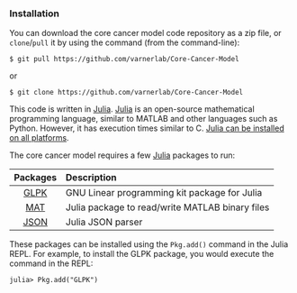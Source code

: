 ### Installation
You can download the core cancer model code repository as a zip file, or `clone`/`pull` it by using the command (from the command-line):

	$ git pull https://github.com/varnerlab/Core-Cancer-Model

or

	$ git clone https://github.com/varnerlab/Core-Cancer-Model

This code is written in [Julia](https://docs.julialang.org/en/stable/).
[Julia](https://docs.julialang.org/en/stable/) is an open-source mathematical programming language,
similar to MATLAB and other languages such as Python.
However, it has execution times similar to C.
[Julia can be installed on all platforms](https://julialang.org/downloads/).

The core cancer model requires a few [Julia](https://docs.julialang.org/en/stable/) packages to run:

| Packages | Description |
:---: | :--- |
| [GLPK](https://github.com/JuliaOpt/GLPK.jl) | GNU Linear programming kit package for Julia |
| [MAT](https://github.com/JuliaIO/MAT.jl) | Julia package to read/write MATLAB binary files |
| [JSON](https://github.com/JuliaIO/JSON.jl) | Julia JSON parser

These packages can be installed using the ``Pkg.add()`` command in the Julia REPL. For example, to
install the GLPK package, you would execute the command in the REPL:

    julia> Pkg.add("GLPK")

